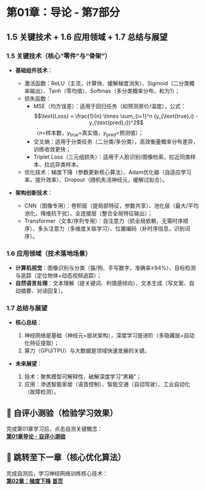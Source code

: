 # 第01章：导论 - 第7部分
## 1.5 关键技术 + 1.6 应用领域 + 1.7 总结与展望  
### 1.5 关键技术（核心“零件”与“骨架”）  
- **基础组件技术**：  
  - 激活函数：ReLU（主流，计算快、缓解梯度消失）、Sigmoid（二分类概率输出）、Tanh（零均值）、Softmax（多分类概率分布，和为1）；  
  - 损失函数：  
    - MSE（均方误差）：适用于回归任务（如预测房价/温度），公式：$$\text{Loss} = \frac{1}{n} \times \sum_{i=1}^n (y_{\text{true},i} - y_{\text{pred},i})^2$$（$n$=样本数，$y_{\text{true}}$=真实值，$y_{\text{pred}}$=预测值）；  
    - 交叉熵：适用于分类任务（二分类/多分类），高效衡量概率分布差异，训练收敛更快；  
    - Triplet Loss（三元组损失）：适用于人脸识别/图像检索，拉近同类样本、拉远异类样本。  
  - 优化技术：梯度下降（参数更新核心算法）、Adam优化器（自适应学习率，提升效率）、Dropout（随机失活神经元，缓解过拟合）。  

- **架构创新技术**：  
  - CNN（图像专用）：卷积层（提局部特征，参数共享）、池化层（最大/平均池化，降维抗干扰）、全连接层（整合全局特征输出）；  
  - Transformer（文本/序列专用）：自注意力（抓全局依赖，无需时序顺序）、多头注意力（多维度关联学习）、位置编码（补时序信息，识别词序）。  


### 1.6 应用领域（技术落地场景）  
- **计算机视觉**：图像识别与分类（猫/狗、手写数字，准确率≥94%）、目标检测与追踪（定位物体+动态视频追踪）；  
- **自然语言处理**：文本理解（提关键词、判情感倾向）、文本生成（写文案、自动摘要、对话回复）。  


### 1.7 总结与展望  
- **核心总结**：  
  1. 神经网络是基础（神经元+层状架构），深度学习是进阶（多隐藏层+自动化特征提取）；  
  2. 算力（GPU/TPU）与大数据是领域快速发展的关键。  

- **未来展望**：  
  1. 技术：聚焦模型可解释性，破解深度学习“黑箱”；  
  2. 应用：渗透智能家居（语音控制）、智能交通（自动驾驶）、工业自动化（故障检测）。  


## 📝 自评小测验（检验学习效果）  
完成第01章学习后，点击自测关键概念：  
**[第01章导论 - 自评小测验](question01.md)** 

## 🚀 跳转至下一章（核心优化算法）  
完成自测后，学习神经网络训练核心技术：  
**[第02章：梯度下降](../Chapter02/chapter02_gradient_descent.md)**     **[首页](../../index.md)**
